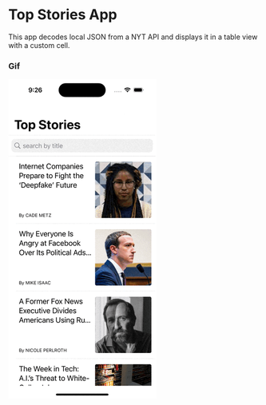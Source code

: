 # Top Stories App
 This app decodes local JSON from a NYT API and displays it in a table view with a custom cell.

### Gif
![Top-Stories-App-Gif](Assets/TopStories.gif)
